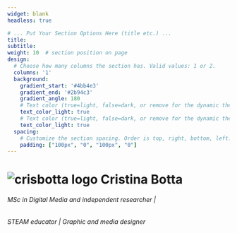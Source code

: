 ```yaml
---
widget: blank
headless: true

# ... Put Your Section Options Here (title etc.) ...
title:
subtitle:
weight: 10  # section position on page
design:
  # Choose how many columns the section has. Valid values: 1 or 2.
  columns: '1'
  background:
    gradient_start: '#4bb4e3'
    gradient_end: '#2b94c3'
    gradient_angle: 180
    # Text color (true=light, false=dark, or remove for the dynamic theme color).
    text_color_light: true
    # Text color (true=light, false=dark, or remove for the dynamic theme color).
    text_color_light: true   
  spacing:
    # Customize the section spacing. Order is top, right, bottom, left.
    padding: ["100px", "0", "100px", "0"]
---
```


# ![crisbotta logo](crisb_logo_w.svg) Cristina Botta
###### MSc in Digital Media and independent researcher | 
###### STEAM educator | Graphic and media designer 



